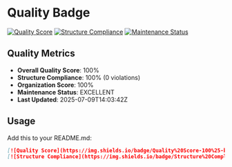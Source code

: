 # Quality Badge

[![Quality Score](https://img.shields.io/badge/Quality%20Score-100%25-brightgreen)](reports/structure/quality_kpi.json)
[![Structure Compliance](https://img.shields.io/badge/Structure%20Compliance-100%25-brightgreen)](reports/structure/violations.json)
[![Maintenance Status](https://img.shields.io/badge/Maintenance-EXCELLENT-brightgreen)](reports/structure/quality_kpi.json)

## Quality Metrics

- **Overall Quality Score**: 100%
- **Structure Compliance**: 100% (0 violations)
- **Organization Score**: 100%
- **Maintenance Status**: EXCELLENT
- **Last Updated**: 2025-07-09T14:03:42Z

## Usage

Add this to your README.md:

```markdown
[![Quality Score](https://img.shields.io/badge/Quality%20Score-100%25-brightgreen)](reports/structure/quality_kpi.json)
[![Structure Compliance](https://img.shields.io/badge/Structure%20Compliance-100%25-brightgreen)](reports/structure/violations.json)
```
